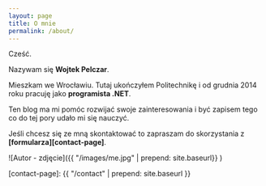```yaml
---
layout: page
title: O mnie
permalink: /about/
---
```


Cześć.

Nazywam się **Wojtek Pelczar**. 

Mieszkam we Wrocławiu. Tutaj ukończyłem Politechnikę i od grudnia 2014 roku pracuję jako **programista .NET**.

Ten blog ma mi pomóc rozwijać swoje zainteresowania i być zapisem tego co do tej pory udało mi się nauczyć.

Jeśli chcesz się ze mną skontaktować to zapraszam do skorzystania z **[formularza][contact-page]**.

![Autor - zdjęcie]({{ "/images/me.jpg" | prepend: site.baseurl}} )

[contact-page]: {{ "/contact" | prepend: site.baseurl }}
